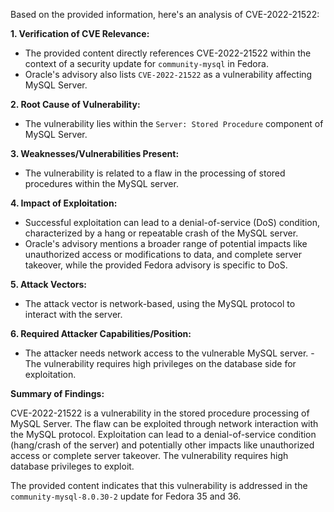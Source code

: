 Based on the provided information, here's an analysis of CVE-2022-21522:

**1. Verification of CVE Relevance:**
   - The provided content directly references CVE-2022-21522 within the context of a security update for `community-mysql` in Fedora.
   -  Oracle's advisory also lists `CVE-2022-21522` as a vulnerability affecting MySQL Server.

**2. Root Cause of Vulnerability:**
   - The vulnerability lies within the `Server: Stored Procedure` component of MySQL Server.

**3. Weaknesses/Vulnerabilities Present:**
   - The vulnerability is related to a flaw in the processing of stored procedures within the MySQL server.

**4. Impact of Exploitation:**
   - Successful exploitation can lead to a denial-of-service (DoS) condition, characterized by a hang or repeatable crash of the MySQL server.
   - Oracle's advisory mentions a broader range of potential impacts like unauthorized access or modifications to data, and complete server takeover, while the provided Fedora advisory is specific to DoS.

**5. Attack Vectors:**
   - The attack vector is network-based, using the MySQL protocol to interact with the server.
  
**6. Required Attacker Capabilities/Position:**
   - The attacker needs network access to the vulnerable MySQL server.
    - The vulnerability requires high privileges on the database side for exploitation.

**Summary of Findings:**

CVE-2022-21522 is a vulnerability in the stored procedure processing of MySQL Server. The flaw can be exploited through network interaction with the MySQL protocol. Exploitation can lead to a denial-of-service condition (hang/crash of the server) and potentially other impacts like unauthorized access or complete server takeover. The vulnerability requires high database privileges to exploit.

The provided content indicates that this vulnerability is addressed in the `community-mysql-8.0.30-2` update for Fedora 35 and 36.